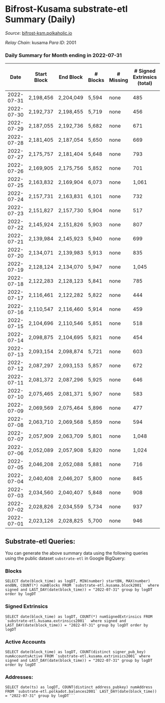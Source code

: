# Bifrost-Kusama substrate-etl Summary (Daily)

_Source_: [bifrost-ksm.polkaholic.io](https://bifrost-ksm.polkaholic.io)

*Relay Chain*: kusama
*Para ID*: 2001



### Daily Summary for Month ending in 2022-07-31


| Date | Start Block | End Block | # Blocks | # Missing | # Signed Extrinsics (total) | # Active Accounts | # Addresses with Balances | # Events | # Transfers | # XCM Transfers In | # XCM Transfers Out |
| ---- | ----------- | --------- | -------- | --------- | --------------------------- | ----------------- | ------------------------- | -------- | ----------- | ------------------ | ------------------- |
| 2022-07-31 | 2,198,456 | 2,204,049 | 5,594 | none | 485 | 109 | 99,607 | 35,441 | 10,719 ($69,244.94) | 23 ($11,445.53) | 34 ($12,646.88) |
| 2022-07-30 | 2,192,737 | 2,198,455 | 5,719 | none | 456 | 132 | 99,601 | 33,358 | 9,597 ($82,276.66) | 29 ($31,147.46) | 28 ($2,398.74) |
| 2022-07-29 | 2,187,055 | 2,192,736 | 5,682 | none | 671 | 127 | 99,598 | 36,786 | 10,677 ($143,055) | 44 ($20,412.73) | 40 ($23,677.16) |
| 2022-07-28 | 2,181,405 | 2,187,054 | 5,650 | none | 669 | 126 | 99,595 | 34,463 | 9,700 ($62,318.27) | 39 ($7,205.29) | 30 ($41,577.44) |
| 2022-07-27 | 2,175,757 | 2,181,404 | 5,648 | none | 793 | 152 | 99,593 | 37,296 | 10,525 ($145,995) | 49 ($12,324.26) | 41 ($8,344.22) |
| 2022-07-26 | 2,169,905 | 2,175,756 | 5,852 | none | 701 | 145 | 99,587 | 35,380 | 9,569 ($192,548) | 46 ($27,123.62) | 29 ($81,806.15) |
| 2022-07-25 | 2,163,832 | 2,169,904 | 6,073 | none | 1,061 | 173 | 99,584 | 40,497 | 10,735 ($115,780) | 60 ($44,102.14) | 37 ($12,952.07) |
| 2022-07-24 | 2,157,731 | 2,163,831 | 6,101 | none | 732 | 138 | 99,572 | 40,035 | 11,459 ($106,982) | 35 ($6,157.75) | 31 ($17,083.36) |
| 2022-07-23 | 2,151,827 | 2,157,730 | 5,904 | none | 517 | 113 | 99,566 | 33,447 | 9,134 ($1,568,157) | 34 ($20,329.29) | 28 ($31,673.27) |
| 2022-07-22 | 2,145,924 | 2,151,826 | 5,903 | none | 807 | 161 | 99,561 | 37,327 | 10,056 ($3,699,300) | 62 ($13,618.93) | 68 ($125,921) |
| 2022-07-21 | 2,139,984 | 2,145,923 | 5,940 | none | 699 | 140 | 99,555 | 36,758 | 10,235 ($85,778.99) | 38 ($6,364.68) | 35 ($19,997.62) |
| 2022-07-20 | 2,134,071 | 2,139,983 | 5,913 | none | 835 | 150 | 99,547 | 37,691 | 10,249 ($274,066) | 63 ($44,372.93) | 57 ($51,066.57) |
| 2022-07-19 | 2,128,124 | 2,134,070 | 5,947 | none | 1,045 | 185 | 99,541 | 38,829 | 10,224 ($360,306) | 52 ($36,503.09) | 42 ($19,710.34) |
| 2022-07-18 | 2,122,283 | 2,128,123 | 5,841 | none | 785 | 174 | 99,527 | 37,034 | 10,445 ($127,779) | 50 ($38,032.55) | 51 ($39,842.97) |
| 2022-07-17 | 2,116,461 | 2,122,282 | 5,822 | none | 444 | 129 | 99,522 | 32,669 | 9,042 ($54,954.43) | 28 ($22,434.65) | 35 ($26,507.26) |
| 2022-07-16 | 2,110,547 | 2,116,460 | 5,914 | none | 459 | 111 | 99,509 | 34,545 | 9,931 ($56,837.09) | 17 ($9,264.69) | 19 ($7,626.48) |
| 2022-07-15 | 2,104,696 | 2,110,546 | 5,851 | none | 518 | 130 | 99,506 | 34,869 | 10,012 ($106,373) | 19 ($30,889.22) | 41 ($48,415.42) |
| 2022-07-14 | 2,098,875 | 2,104,695 | 5,821 | none | 454 | 114 | 99,502 | 34,034 | 9,710 ($57,283.66) | 39 ($26,384.77) | 28 ($5,911.07) |
| 2022-07-13 | 2,093,154 | 2,098,874 | 5,721 | none | 603 | 148 | 99,496 | 32,522 | 8,746 ($116,667) | 24 ($16,440.27) | 31 ($67,393.44) |
| 2022-07-12 | 2,087,297 | 2,093,153 | 5,857 | none | 672 | 128 | 99,481 | 34,847 | 9,499 ($142,198) | 27 ($11,130.94) | 41 ($6,272.25) |
| 2022-07-11 | 2,081,372 | 2,087,296 | 5,925 | none | 646 | 151 | 99,478 | 35,280 | 9,798 ($79,616.84) | 28 ($23,955.94) | 39 ($20,532.58) |
| 2022-07-10 | 2,075,465 | 2,081,371 | 5,907 | none | 583 | 140 | 99,475 | 34,711 | 9,596 ($47,968.58) | 26 ($11,020.90) | 23 ($5,184.80) |
| 2022-07-09 | 2,069,569 | 2,075,464 | 5,896 | none | 477 | 119 | 99,471 | 33,289 | 9,196 ($42,979.52) | 19 ($4,047.79) | 24 ($10,826.80) |
| 2022-07-08 | 2,063,710 | 2,069,568 | 5,859 | none | 594 | 162 | 99,464 | 32,815 | 8,658 ($101,299) | 30 ($15,537.11) | 30 ($12,396.00) |
| 2022-07-07 | 2,057,909 | 2,063,709 | 5,801 | none | 1,048 | 241 | 99,462 | 37,354 | 9,961 ($238,099) | 28 ($27,193.03) | 29 ($49,356.98) |
| 2022-07-06 | 2,052,089 | 2,057,908 | 5,820 | none | 1,024 | 196 | 99,459 | 36,040 | 9,361 ($76,939.30) | 24 ($8,706.57) | 21 ($12,922.97) |
| 2022-07-05 | 2,046,208 | 2,052,088 | 5,881 | none | 716 | 156 | 99,448 | 32,725 | 8,287 ($608,102) | 36 ($369,157) | 24 ($11,940.09) |
| 2022-07-04 | 2,040,408 | 2,046,207 | 5,800 | none | 845 | 182 | 99,436 | 34,414 | 8,940 ($83,135.81) | 38 ($20,134.31) | 30 ($27,288.85) |
| 2022-07-03 | 2,034,560 | 2,040,407 | 5,848 | none | 908 | 144 | 99,426 | 35,260 | 9,114 ($105,813) | 43 ($20,810.11) | 35 ($20,654.06) |
| 2022-07-02 | 2,028,826 | 2,034,559 | 5,734 | none | 937 | 170 | 99,418 | 35,366 | 9,120 ($338,780) | 55 ($74,772.87) | 31 ($152,650) |
| 2022-07-01 | 2,023,126 | 2,028,825 | 5,700 | none | 946 | 180 | 99,403 | 37,059 | 9,938 ($91,430.63) | 56 ($32,217.43) | 51 ($29,764.49) |

## Substrate-etl Queries:
You can generate the above summary data using the following queries using the public dataset `substrate-etl` in Google BigQuery:


### Blocks
```
SELECT date(block_time) as logDT, MIN(number) startBN, MAX(number) endBN, COUNT(*) numBlocks FROM `substrate-etl.kusama.block2001`  where signed and LAST_DAY(date(block_time)) = "2022-07-31" group by logDT order by logDT
```


### Signed Extrinsics
```
SELECT date(block_time) as logDT, COUNT(*) numSignedExtrinsics FROM `substrate-etl.kusama.extrinsics2001`  where signed and LAST_DAY(date(block_time)) = "2022-07-31" group by logDT order by logDT
```


### Active Accounts
```
SELECT date(block_time) as logDT, COUNT(distinct signer_pub_key) numAccountsActive FROM `substrate-etl.kusama.extrinsics2001` where signed and LAST_DAY(date(block_time)) = "2022-07-31" group by logDT order by logDT
```


### Addresses:
```
SELECT date(ts) as logDT, COUNT(distinct address_pubkey) numAddress FROM `substrate-etl.polkadot.balances2001` LAST_DAY(date(block_time)) = "2022-07-31" group by logDT```

